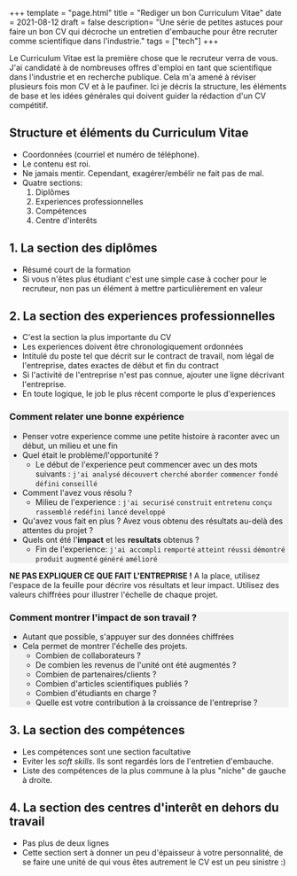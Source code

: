 +++
template = "page.html"
title = "Rediger un bon Curriculum Vitae"
date =  2021-08-12
draft = false
description= "Une série de petites astuces pour faire un bon CV qui décroche un entretien d'embauche pour être recruter comme scientifique dans l'industrie."
tags = ["tech"]
+++


Le Curriculum Vitae est la première chose que le recruteur verra de vous. J'ai candidaté à de nombreuses offres d'emploi en tant que scientifique dans l'industrie et en recherche publique. Cela m'a amené à réviser plusieurs fois mon CV et à le paufiner. Ici je décris la structure, les éléments de base et les idées générales qui doivent guider la rédaction d'un CV compétitif.

## Structure et éléments du Curriculum Vitae

* Coordonnées (courriel et numéro de téléphone).
* Le contenu est roi.
* Ne jamais mentir. Cependant, exagérer/embélir ne fait pas de mal.
* Quatre sections:
  1. Diplômes
  2. Experiences professionnelles
  3. Compétences
  4. Centre d'interêts

## 1. La section des diplômes

* Résumé court de la formation
* Si vous n'êtes plus étudiant c'est une simple case à cocher pour le recruteur, non pas un élément à mettre particulièrement en valeur

## 2. La section des experiences professionnelles


* C'est la section la plus importante du CV
* Les experiences doivent être chronologiquement ordonnées
* Intitulé du poste tel que décrit sur le contract de travail, nom légal de l'entreprise, dates exactes de début et fin du contract
* Si l'activité de l'entreprise n'est pas connue, ajouter une ligne décrivant l'entreprise.
* En toute logique, le job le plus récent comporte le plus d'experiences

<div style="background: #f1f1f1 ;">

### Comment relater une bonne expérience

* Penser votre experience comme une petite histoire à raconter avec un début, un milieu et une fin
* Quel était le problème/l'opportunité ?
  - Le début de l'experience peut commencer avec un des mots suivants : `j'ai analysé` `découvert` `cherché` `aborder` `commencer` `fondé` `défini` `conseillé`
* Comment l'avez vous résolu ?
  - Milieu de l'experience : `j'ai securisé` `construit` `entretenu` `conçu` `rassemblé` `redéfini` `lancé` `developpé`
* Qu'avez vous fait en plus ? Avez vous obtenu des résultats au-delà des attentes du projet ?
* Quels ont été l'**impact** et les **resultats** obtenus ?
  - Fin de l'experience: `j'ai accompli` `remporté` `atteint` `réussi` `démontré` `produit` `augmenté` `généré` `amélioré`

</div>

**NE PAS EXPLIQUER CE QUE FAIT L'ENTREPRISE !** A la place, utilisez l'espace de la feuille pour décrire vos résultats et leur impact. Utilisez des valeurs chiffrées pour illustrer l'échelle de chaque projet.


<div style="background: #f1f1f1 ;">


### Comment montrer l'impact de son travail ?

* Autant que possible, s'appuyer sur des données chiffrées
* Cela permet de montrer l'échelle des projets.
  - Combien de collaborateurs ?
  - De combien les revenus de l'unité ont été augmentés ?
  - Combien de partenaires/clients ?
  - Combien d'articles scientifiques publiés ?
  - Combien d'étudiants en charge ?
  - Quelle est votre contribution à la croissance de l'entreprise ?

</div>




## 3. La section des compétences

* Les compétences sont une section facultative
* Eviter les *soft skills*. Ils sont regardés lors de l'entretien d'embauche.
* Liste des compétences de la plus commune à la plus "niche" de gauche à droite.

## 4. La section des centres d'interêt en dehors du travail

* Pas plus de deux lignes
* Cette section sert à donner un peu d'épaisseur à votre personnalité, de se faire une unité de qui vous êtes autrement le CV est un peu sinistre :)





